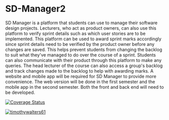 # SD-Manager2
SD Manager is a platform that students can use to manage their software design projects. Lecturers, who act as product owners, can also use this platform to verify sprint details such as which user stories are to be implemented. This platform can be used to award sprint marks accordingly since sprint details need to be verified by the product owner before any changes are saved. This helps prevent students from changing the backlog to suit what they've managed to do over the course of a sprint. Students can also communicate with their product through this platform to make any queries. The head lecturer of the course can also access a group's backlog and track changes made to the backlog to help with awarding marks.   A website and mobile app will be required for SD Manager to provide more convenience. The web version will be done in the first semester and the mobile app in the second semester. Both the front and back end will need to be developed.

[![Coverage Status](https://coveralls.io/repos/github/timothywalters61/SD-Manager2/badge.svg?branch=master)](https://coveralls.io/github/timothywalters61/SD-Manager2?branch=master)

[![timothywalters61](https://circleci.com/gh/timothywalters61/SD-Manager2.svg?style=svg)](https://circleci.com/dashboard)
